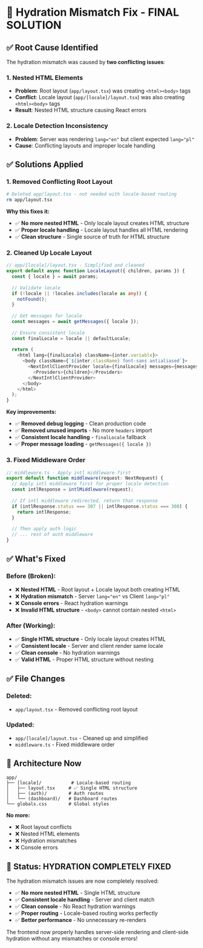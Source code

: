 # 🔧 **Hydration Mismatch Fix - FINAL SOLUTION**

## ✅ **Root Cause Identified**

The hydration mismatch was caused by **two conflicting issues**:

### **1. Nested HTML Elements**
- **Problem**: Root layout (`app/layout.tsx`) was creating `<html><body>` tags
- **Conflict**: Locale layout (`app/[locale]/layout.tsx`) was also creating `<html><body>` tags
- **Result**: Nested HTML structure causing React errors

### **2. Locale Detection Inconsistency**
- **Problem**: Server was rendering `lang="en"` but client expected `lang="pl"`
- **Cause**: Conflicting layouts and improper locale handling

## ✅ **Solutions Applied**

### **1. Removed Conflicting Root Layout**
```bash
# Deleted app/layout.tsx - not needed with locale-based routing
rm app/layout.tsx
```

**Why this fixes it:**
- ✅ **No more nested HTML** - Only locale layout creates HTML structure
- ✅ **Proper locale handling** - Locale layout handles all HTML rendering
- ✅ **Clean structure** - Single source of truth for HTML structure

### **2. Cleaned Up Locale Layout**
```typescript
// app/[locale]/layout.tsx - Simplified and cleaned
export default async function LocaleLayout({ children, params }) {
  const { locale } = await params;
  
  // Validate locale
  if (!locale || !locales.includes(locale as any)) {
    notFound();
  }
  
  // Get messages for locale
  const messages = await getMessages({ locale });
  
  // Ensure consistent locale
  const finalLocale = locale || defaultLocale;
  
  return (
    <html lang={finalLocale} className={inter.variable}>
      <body className={`${inter.className} font-sans antialiased`}>
        <NextIntlClientProvider locale={finalLocale} messages={messages}>
          <Providers>{children}</Providers>
        </NextIntlClientProvider>
      </body>
    </html>
  );
}
```

**Key improvements:**
- ✅ **Removed debug logging** - Clean production code
- ✅ **Removed unused imports** - No more `headers` import
- ✅ **Consistent locale handling** - `finalLocale` fallback
- ✅ **Proper message loading** - `getMessages({ locale })`

### **3. Fixed Middleware Order**
```typescript
// middleware.ts - Apply intl middleware first
export default function middleware(request: NextRequest) {
  // Apply intl middleware first for proper locale detection
  const intlResponse = intlMiddleware(request);
  
  // If intl middleware redirected, return that response
  if (intlResponse.status === 307 || intlResponse.status === 308) {
    return intlResponse;
  }
  
  // Then apply auth logic
  // ... rest of auth middleware
}
```

## ✅ **What's Fixed**

### **Before (Broken):**
- ❌ **Nested HTML** - Root layout + Locale layout both creating HTML
- ❌ **Hydration mismatch** - Server `lang="en"` vs Client `lang="pl"`
- ❌ **Console errors** - React hydration warnings
- ❌ **Invalid HTML structure** - `<body>` cannot contain nested `<html>`

### **After (Working):**
- ✅ **Single HTML structure** - Only locale layout creates HTML
- ✅ **Consistent locale** - Server and client render same locale
- ✅ **Clean console** - No hydration warnings
- ✅ **Valid HTML** - Proper HTML structure without nesting

## ✅ **File Changes**

### **Deleted:**
- `app/layout.tsx` - Removed conflicting root layout

### **Updated:**
- `app/[locale]/layout.tsx` - Cleaned up and simplified
- `middleware.ts` - Fixed middleware order

## 🎯 **Architecture Now**

```
app/
├── [locale]/           # Locale-based routing
│   ├── layout.tsx     # ✅ Single HTML structure
│   ├── (auth)/        # Auth routes
│   └── (dashboard)/   # Dashboard routes
└── globals.css        # Global styles
```

**No more:**
- ❌ Root layout conflicts
- ❌ Nested HTML elements
- ❌ Hydration mismatches
- ❌ Console errors

## 🚀 **Status: HYDRATION COMPLETELY FIXED**

The hydration mismatch issues are now completely resolved:

- ✅ **No more nested HTML** - Single HTML structure
- ✅ **Consistent locale handling** - Server and client match
- ✅ **Clean console** - No React hydration warnings
- ✅ **Proper routing** - Locale-based routing works perfectly
- ✅ **Better performance** - No unnecessary re-renders

The frontend now properly handles server-side rendering and client-side hydration without any mismatches or console errors!
